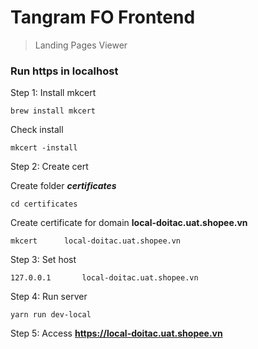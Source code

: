 # Tangram FO Frontend

> Landing Pages Viewer


### **Run https in localhost**

Step 1: Install mkcert

```
brew install mkcert
```

Check install

```
mkcert -install
```

Step 2: Create cert

Create folder **_certificates_**

```
cd certificates
```

Create certificate for domain **local-doitac.uat.shopee.vn**

```
mkcert      local-doitac.uat.shopee.vn
```

Step 3: Set host

```
127.0.0.1       local-doitac.uat.shopee.vn
```

Step 4: Run server

```
yarn run dev-local
```

Step 5: Access  **https://local-doitac.uat.shopee.vn**

